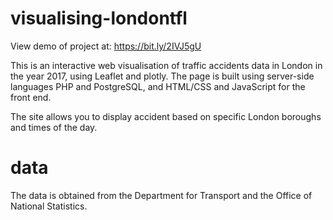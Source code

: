 # visualising-londontfl
View demo of project at: https://bit.ly/2IVJ5gU

This is an interactive web visualisation of traffic accidents data in London in the year 2017, using Leaflet and plotly. The page is built using server-side languages PHP and PostgreSQL, and HTML/CSS and JavaScript for the front end. 

The site allows you to display accident based on specific London boroughs and times of the day.

# data
The data is obtained from the Department for Transport and the Office of National Statistics. 

